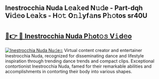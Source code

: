## Inestrocchia Nuda L𝚎a𝚔ed N𝚞𝚍e - Part-dqh Vi𝚍𝚎o L𝚎a𝚔s - H𝚘𝚝 O𝚗𝚕yf𝚊ns P𝚑𝚘tos sr40U

# <h2><a href="http://kfe15j.oniu.top/?m=Inestrocchia+Nuda">🔗👉 🔴 Inestrocchia Nuda P𝚑ot𝚘𝚜 V𝚒d𝚎o</a></h2>

[![Inestrocchia Nuda Nu𝚍e𝚜](https://i.imgur.com/0qMVB7G.gif)](http://kfe15j.oniu.top/?m=Inestrocchia+Nuda)
Virtual content creator and entertainer Inestrocchia Nuda, recognized for disseminating dance and lifestyle inspiration through trending dance trends and compact clips. Exceptional contortionist Inestrocchia Nuda, famed for their remarkable abilities and accomplishments in contorting their body into various shapes.  
